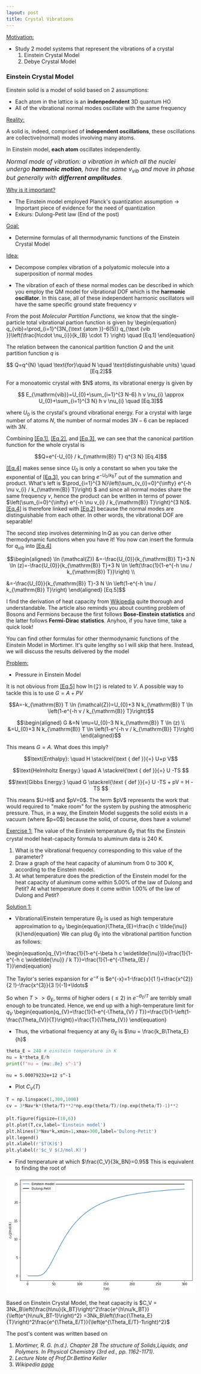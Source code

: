 ```yaml
---
layout: post
title: Crystal Vibrations
---
```


<u> Motivation: </u>
* Study 2 model systems that represent the vibrations of a crystal
    1. Einstein Crystal Model
    2. Debye Crystal Model

### Einstein Crystal Model
Einstein solid is a model of solid based on 2 assumptions:
* Each atom in the lattice is an **indenpedendent** 3D quantum HO
* All of the vibrational normal modes oscillate with the same frequency

<u>Reality:</u>

A solid is, indeed, comprised of **independent oscillations**, these oscillations are collective(normal) modes involving many atoms. 

In Einstein model, **each atom** oscillates independently.

<font size="3px"> <em>Normal mode of vibration: a vibration in which all the nuclei undergo <b>harmonic motion</b>, have the same $\nu_{vib}$ and move in phase but generally with <b>differrent amplitudes</b>. </em> </font> 



<u>Why is it important?</u>
* The Einstein model employed Planck's quantization assumption -> Important piece of evidence for the need of quantization
* Exkurs: Dulong-Petit law (End of the post)



<u>Goal:</u>
* Determine formulas of all thermodynamic functions of the Einstein Crystal Model

<u>Idea:</u>
* Decompose complex vibration of a polyatomic molecule into a superposition of normal modes

* The vibration of each of these normal modes can be described in which you employ the QM model for vibrational DOF which is the **harmonic oscillator**. In this case, all of these independent harmonic oscillators will have the same specific ground state frequency $\nu$

From the post *Molecular Partition Functions*, we know that the single-particle total vibrational partion function is given by 
<a name="abcde">
  \begin{equation}
  q_{vib}=\prod_{i=1}^{3N_{\text {atom }}-6(5)} q_{\text {vib }}\left(\frac{h\cdot \nu_{i}}{k_{B} \cdot T} \right) \quad [Eq.1]
  \end{equation}
</a>

The relation between the canonical partition function $Q$ and the unit partition function $q$ is
<p align="center">
  <a name="cde">
  $$ Q=q^{N} \quad \text{for}\quad N \quad \text{distinguishable units} \quad [Eq.2]$$
  </a>  
</p>
For a monoatomic crystal with $N$ atoms, its vibrational energy is given by
<p align="center">
  <a name="eq3">
  $$ E_{\mathrm{vib}}=U_{0}+\sum_{i=1}^{3 N-6} h v \nu_{i} \approx U_{0}+\sum_{i=1}^{3 N} h v \nu_{i} \quad [Eq.3]$$
    </a>
</p>

where $U_{0}$ is the crystal's ground vibrational energy. For a crystal with large number of atoms $N$, the number of normal modes $3N-6$ can be replaced with $3N$.

Combining [[Eq.1]](#abcde), [[Eq.2]](#cde), and [[Eq.3]](#eq3), we can see that the canonical partition function for the whole crystal is
<p align="center">
  <a name="eq4">
  $$Q=e^{-U_{0} / k_{\mathrm{B}} T} q^{3 N} [Eq.4]$$
   </a>
</p>

[[Eq.4]](#eq4) makes sense since $U_{0}$ is only a constant so when you take the exponential of [[Eq.3]](#eq3), you can bring $e^{-U_{0} / k_{\mathrm{B}} T}$ out of the summation and product. What's left is $\prod_{i=1}^{3 N}\left(\sum_{v_{i}=0}^{\infty} e^{-h \nu v_{i} / k_{\mathrm{B}} T}\right) $ and since all normal modes share the same frequency $\nu$, hence the product can be written in terms of power $\left(\sum_{i=0}^{\infty} e^{-h \nu v_{i} / k_{\mathrm{B}} T}\right)^{3 N}$. [[Eq.4]](#eq4) is therefore linked with [[Eq.2]](#cde) because the normal modes are distinguishable from each other. In other words, the vibrational DOF are separable!

The second step involves determining $\ln Q$ as you can derive other thermodynamic functions when you have it! You now can insert the formula for $q_{vib}$ into 
[[Eq.4]](#eq4)
<p align="center">
  <a name="eq5">
  $$\begin{aligned} \ln (\mathcal{Z}) &=-\frac{U_{0}}{k_{\mathrm{B}} T}+3 N \ln (z)=-\frac{U_{0}}{k_{\mathrm{B}} T}+3 N \ln \left(\frac{1}{1-e^{-h \nu / k_{\mathrm{B}} T}}\right) \\

&=-\frac{U_{0}}{k_{\mathrm{B}} T}-3 N \ln \left(1-e^{-h \nu / k_{\mathrm{B}} T}\right) \end{aligned} [Eq.5]$$
  </a>
</p>

I find the derivation of heat capacity from [Wikipedia](https://en.wikipedia.org/wiki/Einstein_solid) quite thorough and understandable. The article also reminds you about counting problem of Bosons and Fermions because the first follows **Bose-Einstein statistics** and the latter follows **Fermi-Dirac statistics**. Anyhoo, if you have time, take a quick look!

You can find other formulas for other thermodynamic functions of the Einstein Model in Mortimer. It's quite lengthy so I will skip that here. Instead, we will discuss the results delivered by the model

<u>Problem:</u>
* Pressure in Einstein Model

It is not obvious from [[Eq.5]](#eq5) how $\ln (\mathcal{Z})$ is related to $V$. A possible way to tackle this is to use $G=A+P V$
<p align="center">
  $$A=-k_{\mathrm{B}} T \ln (\mathcal{Z})=U_{0}+3 N k_{\mathrm{B}} T \ln \left(1-e^{-h v / k_{\mathrm{B}} T}\right)$$
</p>
<p align="center">
  $$\begin{aligned}
G &=N \mu=U_{0}-3 N k_{\mathrm{B}} T \ln (z) \\
&=U_{0}+3 N k_{\mathrm{B}} T \ln \left(1-e^{-h v / k_{\mathrm{B}} T}\right)
\end{aligned}$$
</p>

This means $G=A$. What does this imply?
<p align="center">
  $$\text{Enthalpy}: \quad H \stackrel{\text { def }}{=} U+p V$$
</p>
<p align="center">
  $$\text{Helmholtz Energy:} \quad A \stackrel{\text { def }}{=} U -TS $$
</p>
<p align="center">
  $$\text{Gibbs Energy:} \quad G \stackrel{\text { def }}{=} U -TS + pV = H -TS $$
</p>
This means $U=H$ and $pV=0$. The term $pV$ represents the work that would required to "make room" for the system by pushing the atmospheric pressure. Thus, in a way, the Einstein Model suggests the solid exists in a vacuum (where $p=0$) because the solid, of course, does have a volume!

<u>Exercise 1:</u>
The value of the Einstein temperature $\Theta_E$ that fits the Einstein crystal model heat-capacity formula to aluminum data is 240 K.

1. What is the vibrational frequency corresponding to this value of the parameter?
2. Draw a graph of the heat capacity of aluminum from 0 to 300 K, according to the Einstein model.
3. At what temperature does the prediction of the Einstein model for the heat capacity of aluminum come within 5.00% of the law of Dulong and Petit? At what temperature does it come within 1.00% of the law of Dulong and Petit?

<u>Solution 1:</u>
* Vibrational/Einstein temperature  $\Theta_E$ is used as high temperature approximation to $q_{V}$
\begin{equation}\Theta_{E}=\frac{h c \tilde{\nu}}{k}\end{equation}
We can plug $\Theta_E$ into the vibrational partition function as follows:

\begin{equation}q_{V}=\frac{1}{1-e^{-\beta h c \widetilde{\nu}}}=\frac{1}{1-e^{-h c \widetilde{\nu}} / k T}}=\frac{1}{1-e^{-\Theta_{E} / T}}\end{equation}

The Taylor's series expansion for $e^{-x}$ is $e^{-x}=1-\frac{x}{1 !}+\frac{x^{2}}{2 !}-\frac{x^{3}}{3 !}(-1)+\ldots$

So when $T>>\Theta_{E}$, terms of higher oders ($\leq 2$) in $e^{-\Theta_{E} / T}$ are terribly small enough to be truncated. Hence, we end up with a high-temperature limit for $q_{V}$
\begin{equation}q_{V}=\frac{1}{1-e^{-\Theta_{V} / T}}=\frac{1}{1-\left(1-\frac{\Theta_{V}}{T}\right)}=\frac{T}{\Theta_{V}} \end{equation}

* Thus, the virbational frequency at any $\Theta_E$ is $\nu = \frac{k_B\Theta_E}{h}$

```python
theta_E = 240 # einstein temperature in K
nu = k*theta_E/h
print(f"nu = {nu:.8e} s^-1")

```

    nu = 5.00079232e+12 s^-1
    
* Plot $C_{V}(T)$

```python
T = np.linspace(1,300,1000)
cv = 3*Nav*k*(theta/T)**2*np.exp(theta/T)/(np.exp(theta/T)-1)**2

plt.figure(figsize=(10,6))
plt.plot(T,cv,label='Einstein model')
plt.hlines(3*Nav*k,xmin=1,xmax=300,label='Dulong-Petit')
plt.legend()
plt.xlabel(r'$T(K)$')
plt.ylabel(r'$c_V $(J/mol.K)')

```

* Find temperature at which $\frac{C_V}{3k_BN}=0.95$
This is equivalent to finding the root of 

![image alt ><](../images/output_5_1.png#center)

Based on Einstein Crystal Model, the heat capacity is $C_V = 3Nk_B\left(\frac{h\nu}{k_BT}\right)^2\frac{e^{h\nu/k_BT}}{\left(e^{h\nu/k_BT-1}\right)^2} =3Nk_B\left(\frac{\Theta_E}{T}\right)^2\frac{e^{\Theta_E/T}}{\left(e^{\Theta_E/T}-1\right)^2}$

The post's content was written based on 
1. *Mortimer, R. G. (n.d.). Chapter 28 The structure of Solids,Liquids, and Polymers. In Physical Chemistry (3rd ed., pp. 1162-1171).*
2. *Lecture Note of Prof.Dr.Bettina Keller*
3. *Wikipedia [page](https://en.wikipedia.org/wiki/Einstein_solid)*
